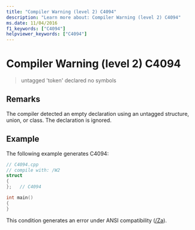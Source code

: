 ```yaml
---
title: "Compiler Warning (level 2) C4094"
description: "Learn more about: Compiler Warning (level 2) C4094"
ms.date: 11/04/2016
f1_keywords: ["C4094"]
helpviewer_keywords: ["C4094"]
---
```

# Compiler Warning (level 2) C4094

> untagged 'token' declared no symbols

## Remarks

The compiler detected an empty declaration using an untagged structure, union, or class. The declaration is ignored.

## Example

The following example generates C4094:

```cpp
// C4094.cpp
// compile with: /W2
struct
{
};   // C4094

int main()
{
}
```

This condition generates an error under ANSI compatibility ([/Za](../../build/reference/za-ze-disable-language-extensions.md)).
